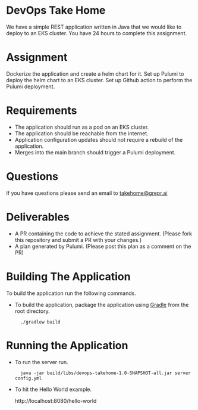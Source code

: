  # DevOps Take Home

We have a simple REST application written in Java that we would like to deploy to an EKS cluster.  You have 24 hours
to complete this assignment.

# Assignment
Dockerize the application and create a helm chart for it.  Set up Pulumi to deploy the helm chart to an EKS cluster.  Set up Github action to perform the Pulumi deployment.

# Requirements
- The application should run as a pod on an EKS cluster.
- The application should be reachable from the internet.
- Application configuration updates should not require a rebuild of the application.
- Merges into the main branch should trigger a Pulumi deployment.

# Questions
If you have questions please send an email to takehome@grepr.ai

# Deliverables
- A PR containing the code to achieve the stated assignment. (Please fork this repository and submit a PR with your changes.)
- A plan generated by Pulumi. (Please post this plan as a comment on the PR)

# Building The Application

To build the application run the following commands.

* To build the application, package the application using [Gradle](https://gradle.org/) from the root directory.

        ./gradlew build

# Running the Application

* To run the server run.

        java -jar build/libs/devops-takehome-1.0-SNAPSHOT-all.jar server config.yml

* To hit the Hello World example.

	http://localhost:8080/hello-world

